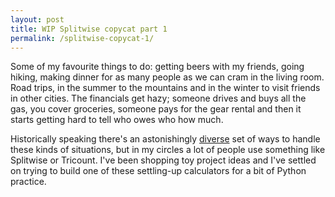 ```yaml
---
layout: post
title: WIP Splitwise copycat part 1
permalink: /splitwise-copycat-1/
---
```

Some of my favourite things to do: getting beers with my friends, going hiking, making dinner for as many people as we can cram in the living room. Road trips, in the summer to the mountains and in the winter to visit friends in other cities. The financials get hazy; someone drives and buys all the gas, you cover groceries, someone pays for the gear rental and then it starts getting hard to tell who owes who how much.

Historically speaking there's an astonishingly [diverse](https://en.wikipedia.org/wiki/Debt:_The_First_5000_Years) set of ways to handle these kinds of situations, but in my circles a lot of people use something like Splitwise or Tricount. I've been shopping toy project ideas and I've settled on trying to build one of these settling-up calculators for a bit of Python practice.


